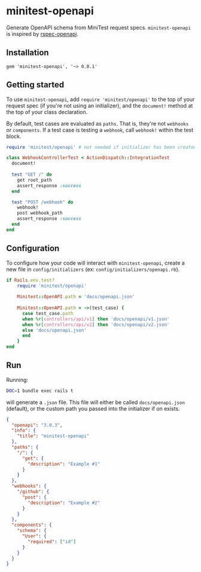 # minitest-openapi
Generate OpenAPI schema from MiniTest request specs. `minitest-openapi` 
is inspired by [rspec-openapi](https://github.com/exoego/rspec-openapi).

## Installation
```
gem 'minitest-openapi', '~> 0.0.1'
```

## Getting started
To use `minitest-openapi`, add `require 'minitest/openapi'` to 
the top of your request spec (if you're not using an initializer), and the `document!` method at the top of 
your class declaration.

By default, test cases are evaluated as `paths`. That is, 
they're not `webhooks` or `components`. If a test case is testing a 
`webhook`, call `webhook!` within the test block.

```rb
require 'minitest/openapi' # not needed if initializer has been created

class WebhookControllerTest < ActionDispatch::IntegrationTest
  document!
  
  test "GET /" do 
    get root_path
    assert_response :success
  end

  test "POST /webhook" do
    webhook!
    post webhook_path
    assert_response :success
  end
end
```

## Configuration
To configure how your code will interact with `minitest-openapi`, 
create a new file in `config/initializers` (ex: `config/initializers/openapi.rb`).

```rb
if Rails.env.test?
    require 'minitest/openapi' 
    
    Minitest::OpenAPI.path = 'docs/openapi.json'
    
    Minitest::OpenAPI.path = ->(test_case) {
      case test_case.path 
      when %r[controllers/api/v1] then 'docs/openapi/v1.json'
      when %r[controllers/api/v2] then 'docs/openapi/v2.json'
      else 'docs/openapi.json'
      end
    }
end
```

## Run 
Running: 
```bash
DOC=1 bundle exec rails t
```

will generate a `.json` file. This file will either be called
`docs/openapi.json` (default), or the custom path you passed into the initializer
if on exists.

```json
{
  "openapi": "3.0.3",
  "info": {
    "title": "minitest-openapi"
  },
  "paths": {
    "/": {
      "get": {
        "description": "Example #1"
      }
    }
  },
  "webhooks": {
    "/github": {
      "post": {
        "description": "Example #2"
      }
    }
  },
  "components": {
    "schema": {
      "User": {
        "required": ["id"]
      }
    }
  }
}
```